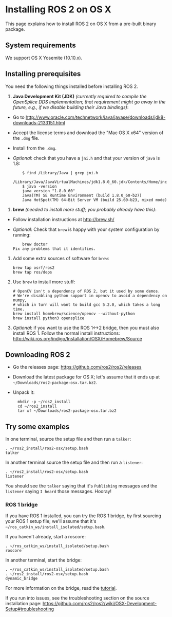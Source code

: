 # Installing ROS 2 on OS X

This page explains how to install ROS 2 on OS X from a pre-built binary package.


## System requirements

We support OS X Yosemite (10.10.x).


## Installing prerequisites

You need the following things installed before installing ROS 2.

 1. **Java Development Kit (JDK)** *(currently required to compile the OpenSplice DDS implementation; that requirement might go away in the future, e.g., if we disable building their Java bindings)*:
  * Go to http://www.oracle.com/technetwork/java/javase/downloads/jdk8-downloads-2133151.html
  * Accept the license terms and download the "Mac OS X x64" version of the `.dmg` file.
  * Install from the `.dmg`.
  * *Optional*: check that you have a `jni.h` and that your version of `java` is 1.8:

            $ find /Library/Java | grep jni.h
            /Library/Java/JavaVirtualMachines/jdk1.8.0_60.jdk/Contents/Home/include/jni.h
            $ java -version
            java version "1.8.0_60"
            Java(TM) SE Runtime Environment (build 1.8.0_60-b27)
            Java HotSpot(TM) 64-Bit Server VM (build 25.60-b23, mixed mode)
 1. **brew** *(needed to install more stuff; you probably already have this)*:
  * Follow installation instructions at http://brew.sh/
  * *Optional*: Check that `brew` is happy with your system configuration by running:

            brew doctor
        Fix any problems that it identifies.
 1. Add some extra sources of software for `brew`:

        brew tap osrf/ros2
        brew tap ros/deps
 1. Use `brew` to install more stuff:

        # OpenCV isn't a dependency of ROS 2, but it used by some demos.
        # We're disabling python support in opencv to avoid a dependency on numpy,
        # which in turn will want to build gcc 5.2.0, which takes a long time.
        brew install homebrew/science/opencv --without-python
        brew install python3 opensplice
1. *Optional*: if you want to use the ROS 1<->2 bridge, then you must also install ROS 1.
  Follow the normal install instructions: http://wiki.ros.org/indigo/Installation/OSX/Homebrew/Source


## Downloading ROS 2

* Go the releases page: https://github.com/ros2/ros2/releases
* Download the latest package for OS X; let's assume that it ends up at `~/Downloads/ros2-package-osx.tar.bz2`.
* Unpack it:

        mkdir -p ~/ros2_install
        cd ~/ros2_install
        tar xf ~/Downloads/ros2-package-osx.tar.bz2


## Try some examples

In one terminal, source the setup file and then run a `talker`:

    . ~/ros2_install/ros2-osx/setup.bash
    talker
In another terminal source the setup file and then run a `listener`:

    . ~/ros2_install/ros2-osx/setup.bash
    listener
You should see the `talker` saying that it's `Publishing` messages and the `listener` saying `I heard` those messages.
Hooray!


### ROS 1 bridge

If you have ROS 1 installed, you can try the ROS 1 bridge, by first sourcing your ROS 1 setup file; we'll assume that it's `~/ros_catkin_ws/install_isolated/setup.bash`.

If you haven't already, start a roscore:

    . ~/ros_catkin_ws/install_isolated/setup.bash
    roscore

In another terminal, start the bridge:

    . ~/ros_catkin_ws/install_isolated/setup.bash
    . ~/ros2_install/ros2-osx/setup.bash
    dynamic_bridge

For more information on the bridge, read the [tutorial](https://github.com/ros2/ros1_bridge/blob/master/README.md).

If you run into issues, see the troubleshooting section on the source installation page: https://github.com/ros2/ros2/wiki/OSX-Development-Setup#troubleshooting
